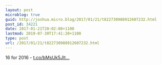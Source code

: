```yaml
---
layout: post
microblog: true
guid: http://joshua.micro.blog/2017/01/21/t822730988912607232.html
post_id: 34221
date: 2017-01-21T20:02:08+1100
lastmod: 2019-07-30T17:41:20+1100
type: post
url: /2017/01/21/t822730988912607232.html
---
```

16 for 2016 - [t.co/bMsUk5Jlt...](https://t.co/bMsUk5Jlts)
